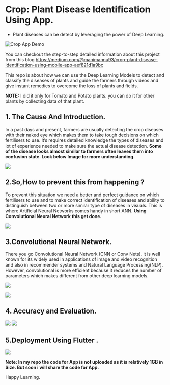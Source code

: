 # **Crop: Plant Disease Identification Using App.**

- Plant diseases can be detect by leveraging the power of Deep Learning.

![Crop App Demo](https://github.com/Manikanta-Munnangi/CROP---Plant-Disease-Identification-Using-App/blob/master/Images-src/CropPoster.png)

You can checkout the step-to-step detailed information about this project from this blog https://medium.com/@manimannu93/crop-plant-disease-identification-using-mobile-app-aef821d1a9bc

This repo is about how we can use the Deep Learning Models to detect and classify the diseases of plants and guide the farmers through videos and give instant remedies to overcome the loss of plants and fields.

**NOTE:** I did it only for Tomato and Potato plants. you can do it for other plants by collecting data of that plant.

## 1. The Cause And Introduction.
In a past days and present, farmers are usually detecting the crop diseases with their naked eye which makes them to take tough decisions on which fertilisers to use. it’s requires detailed knowledge the types of diseases and lot of experience needed to make sure the actual disease detection. **Some of the disease looks almost similar to farmers often leaves them into confusion state. Look below Image for more understanding.**

![](https://github.com/Manikanta-Munnangi/CROP---Plant-Disease-Identification-Using-App/blob/master/Images-src/SimilarDiseases.png)

## 2.So,How to prevent this from happening ?
To prevent this situation we need a better and perfect guidance on which fertilisers to use and to make correct identification of diseases and ability to distinguish between two or more similar type of diseases in visuals.
This is where Artificial Neural Networks comes handy in short ANN. **Using Convolutional Neural Network this get done.**

![](https://github.com/Manikanta-Munnangi/CROP---Plant-Disease-Identification-Using-App/blob/master/Images-src/Simple-VS-DeepLearning.jpeg)

## 3.Convolutional Neural Network.

There you go Convolutional Neural Network (CNN or Conv Nets). it is well known for its widely used in applications of image and video recognition and also in recommender systems and Natural Language Processing(NLP). However, convolutional is more efficient because it reduces the number of parameters which makes different from other deep learning models.

![](https://github.com/Manikanta-Munnangi/CROP---Plant-Disease-Identification-Using-App/blob/master/Images-src/InternalBlockOfCNN.png)

![](https://github.com/Manikanta-Munnangi/CROP---Plant-Disease-Identification-Using-App/blob/master/Images-src/Keras-Tensorflow.png)

## 4. Accuracy and Evaluation.
![](https://github.com/Manikanta-Munnangi/CROP---Plant-Disease-Identification-Using-App/blob/master/Images-src/Acc.png)
![](https://github.com/Manikanta-Munnangi/CROP---Plant-Disease-Identification-Using-App/blob/master/Images-src/ResultCrop.jpeg)

## 5.Deployment Using Flutter .
![](https://github.com/Manikanta-Munnangi/CROP---Plant-Disease-Identification-Using-App/blob/master/Images-src/AppAsset.png)

**Note: In my repo the code for App is not uploaded as it is relatively 1GB in Size. But soon i will share the code for App.**

Happy Learning.
